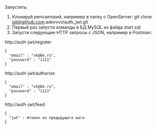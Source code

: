 Запустить:
1. Клонируй репозиторий, например в папку с OpenServer: git clone git@github.com:adevvvv/auth_jwt.git
2. Первый раз запусти команды в БД MySQL из файда start.sql
3. Запусти следующие HTTP запросы c JSON, например в Postman:

http://auth-jwt/register

```
{
  "email" : "vk@bk.ru",
  "password" : "1111"
}
```

http://auth-jwt/authorize

```
{
  "email" : "vk@bk.ru",
  "password" : "1111"
}
```

http://auth-jwt/feed
```
{
  "jwt" : #токен из предыдущего шага
}
```
